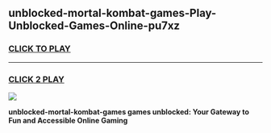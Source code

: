 
## unblocked-mortal-kombat-games-Play-Unblocked-Games-Online-pu7xz
<h3>
<a href="https://premium76.site?title=unblocked-mortal-kombat-games&ref=25A">CLICK TO PLAY</a></h3>
<hr>

<h3>
<a href="https://premium76.site?title=unblocked-mortal-kombat-games&ref=25A">CLICK 2 PLAY</a>
  
</h3>

<a href="https://premium76.site?title=unblocked-mortal-kombat-games&ref=25A"><img src="https://clearcache.store/games.png"></a>


**unblocked-mortal-kombat-games games unblocked: Your Gateway to Fun and Accessible Online Gaming**

